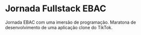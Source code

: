 # Jornada Fullstack EBAC

Jornada EBAC com uma imersão de programação. Maratona de desenvolvimento de uma aplicação clone do TikTok.
